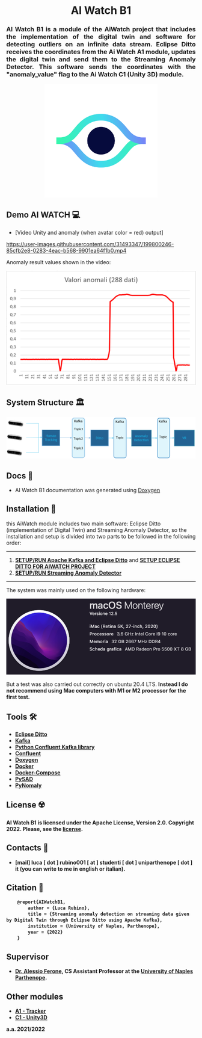 <p>
    <div align="center">
        <h1> AI Watch B1 </h1>
    </div>
    <div align="justify">
        <h3> AI Watch B1 is a module of the AiWatch project that includes the implementation of the digital twin and software for detecting outliers on an infinite data stream. Eclipse Ditto receives the coordinates from the Ai Watch A1 module, updates the digital twin and send them to the Streaming Anomaly Detector. This software sends the coordinates with the "anomaly_value" flag to the Ai Watch C1 (Unity 3D) module.
        </h3>
    </div>
    <div align="center">
        <img src="images/eye_big_white@2x.png" width="300">
    </div>
    
</p>


## Demo AI WATCH 💻
- [Video Unity and anomaly (when avatar color = red) output] 

https://user-images.githubusercontent.com/31493347/199800246-85cfb2e8-0283-4eac-b568-9901ea64f1b0.mp4

Anomaly result values shown in the video:
<p>
    <div align="center">
        <img src="images/grafico%20anomalie.PNG", width="600">
    </div>
</p>


## System Structure 🏛
<p>
    <div align="center">
        <img src="AI%20WATCH%20Architecture/architettura_di_comunicazione.png">
    </div>
</p>


## Docs 📜
- AI Watch B1 documentation was generated using [Doxygen](https://doxygen.nl/)



## Installation 🚀
this AiWatch module includes two main software: Eclipse Ditto (implementation of Digital Twin) and Streaming Anomaly Detector, so the installation and setup is divided into two parts to be followed in the following order:
***
1. **[SETUP/RUN Apache Kafka and Eclipse Ditto](https://github.com/Luruu/AI_Watch_B1/blob/main/ditto_kafka/README.md#setup-eclipse-ditto-and-apache-kafka)** and **[SETUP ECLIPSE DITTO FOR AIWATCH PROJECT](https://github.com/Luruu/AI_Watch_B1/blob/main/ditto_kafka/commands/README.md#setup-eclipse-ditto-for-aiwatch-project)**
3. **[SETUP/RUN Streaming Anomaly Detector](https://github.com/Luruu/AI_Watch_B1/blob/main/anomaly-detection/README.md#setup-streaming-anomaly-detector)**
***

The system was mainly used on the following hardware:
<p>
    <div align="center">
        <img src="images/infomac.png", width="600">
    </div>
</p>
But a test was also carried out correctly on ubuntu 20.4 LTS. <b>Instead I do not recommend using Mac computers with M1 or M2 processor for the first test<b>.


## Tools 🛠
- [Eclipse Ditto](https://www.eclipse.org/ditto/)
- [Kafka](https://kafka.apache.org/)
- [Python Confluent Kafka library](https://github.com/confluentinc/confluent-kafka-python)
- [Confluent](https://www.confluent.io/)
- [Doxygen](https://doxygen.nl/)
- [Docker](https://www.docker.com/)
- [Docker-Compose](https://docs.docker.com/compose/)
- [PySAD](https://pysad.readthedocs.io/en/latest/)
- [PyNomaly](https://github.com/vc1492a/PyNomaly)





## License ☢️
AI Watch B1 is licensed under the Apache License, Version 2.0. Copyright 2022. Please, see the [license](https://github.com/Luruu/AI_Watch_B1/blob/main/LICENSE).



## Contacts 🪪
- [mail] luca [ dot ] rubino001 [ at ] studenti [ dot ] uniparthenope [ dot ] it (you can write to me in english or italian).


## Citation 📖
```
    @report{AIWatchB1,
        author = {Luca Rubino},
        title = {Streaming anomaly detection on streaming data given by Digital Twin through Eclipse Ditto using Apache Kafka​},
        institution = {University of Naples, Parthenope},
        year = {2022}
    }
```

## Supervisor
- [Dr. Alessio Ferone](https://www.researchgate.net/profile/Alessio-Ferone), CS Assistant Professor at the [University of Naples Parthenope](https://www.uniparthenope.it/).


## Other modules
- [A1 - Tracker](https://github.com/dennewbie/AI_Watch_A1)
- [C1 - Unity3D](https://github.com/RenatoEsposito1999/AIWatch)

a.a. 2021/2022


